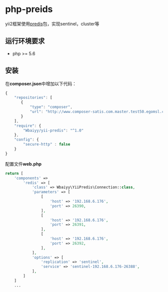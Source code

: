 # php-preids
yii2框架使用[predis](https://github.com/nrk/predis)包，实现sentinel，cluster等

## 运行环境要求
* php >= 5.6

## 安装

在**composer.json**中增加以下代码：
```js
{
    "repositories": [
       {
           "type": "composer",
           "url": "http://www.composer-satis.com.master.test50.egomsl.com"
       }
    ],
    "require": {
        "Wbaiyy/yii-predis": "^1.0"
    },
    "config": {
        "secure-http" : false
    }
}
```

配置文件**web.php**

```php
return [
    'components' =>
        'redis' => [
            'class' => Wbaiyy\YiiPredis\Connection::class,
            'parameters' => [
                [
                    'host' => '192.168.6.176',
                    'port' => 26390,
                ],
                [
                    'host' => '192.168.6.176',
                    'port' => 26391,
                ],
                [
                    'host' => '192.168.6.176',
                    'port' => 26392,
                ],
            ],
            'options' => [
                'replication' => 'sentinel',
                'service' => 'sentinel-192.168.6.176-26388',
            ],
        ]
    ]
    ...
```
